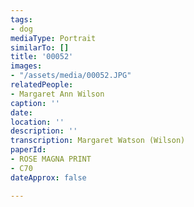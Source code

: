 ```yaml
---
tags:
- dog
mediaType: Portrait
similarTo: []
title: '00052'
images:
- "/assets/media/00052.JPG"
relatedPeople:
- Margaret Ann Wilson
caption: ''
date: 
location: ''
description: ''
transcription: Margaret Watson (Wilson)
paperId:
- ROSE MAGNA PRINT
- C70
dateApprox: false

---
```

